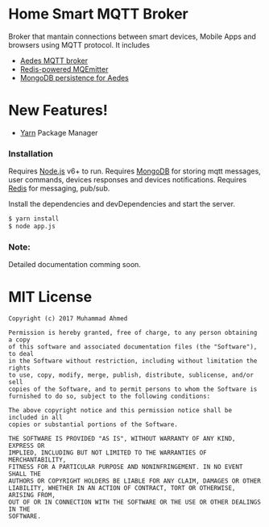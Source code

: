 # Home Smart MQTT Broker
Broker that mantain connections between smart devices, Mobile Apps and browsers using MQTT protocol. It includes
- [Aedes MQTT broker](https://github.com/mcollina/aedes)
- [Redis-powered MQEmitter](https://github.com/mcollina/mqemitter-redis)
- [MongoDB persistence for Aedes](https://github.com/mcollina/aedes-persistence-mongodb)

# New Features!
  - [Yarn](https://yarnpkg.com/) Package Manager

### Installation
Requires [Node.js](https://nodejs.org/) v6+ to run.
Requires [MongoDB](https://www.mongodb.com/) for storing mqtt messages, user commands, devices responses and devices notifications.
Requires [Redis](https://redis.io/) for messaging, pub/sub.

Install the dependencies and devDependencies and start the server.

```sh
$ yarn install
$ node app.js
```

### Note:
Detailed documentation comming soon.

# MIT License
    Copyright (c) 2017 Muhammad Ahmed

    Permission is hereby granted, free of charge, to any person obtaining a copy
    of this software and associated documentation files (the "Software"), to deal
    in the Software without restriction, including without limitation the rights
    to use, copy, modify, merge, publish, distribute, sublicense, and/or sell
    copies of the Software, and to permit persons to whom the Software is
    furnished to do so, subject to the following conditions:

    The above copyright notice and this permission notice shall be included in all
    copies or substantial portions of the Software.

    THE SOFTWARE IS PROVIDED "AS IS", WITHOUT WARRANTY OF ANY KIND, EXPRESS OR
    IMPLIED, INCLUDING BUT NOT LIMITED TO THE WARRANTIES OF MERCHANTABILITY,
    FITNESS FOR A PARTICULAR PURPOSE AND NONINFRINGEMENT. IN NO EVENT SHALL THE
    AUTHORS OR COPYRIGHT HOLDERS BE LIABLE FOR ANY CLAIM, DAMAGES OR OTHER
    LIABILITY, WHETHER IN AN ACTION OF CONTRACT, TORT OR OTHERWISE, ARISING FROM,
    OUT OF OR IN CONNECTION WITH THE SOFTWARE OR THE USE OR OTHER DEALINGS IN THE
    SOFTWARE.
